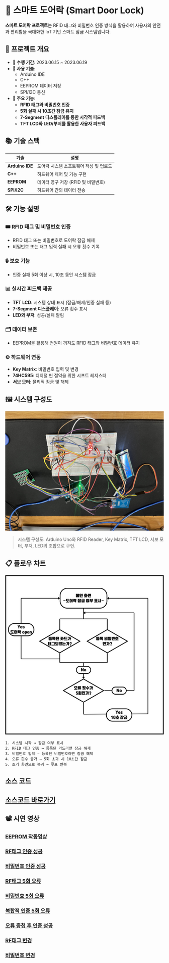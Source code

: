 # 🌟 **스마트 도어락** (Smart Door Lock)  
**스마트 도어락 프로젝트**는 RFID 태그와 비밀번호 인증 방식을 활용하여 사용자의 안전과 편리함을 극대화한 IoT 기반 스마트 잠금 시스템입니다.

## 📌 **프로젝트 개요**  
- **📅 수행 기간**: 2023.06.15 ~ 2023.06.19  
- **🔧 사용 기술**:  
  - Arduino IDE  
  - C++  
  - EEPROM 데이터 저장  
  - SPI/I2C 통신  
- **🎯 주요 기능**:  
  - **RFID 태그와 비밀번호 인증**  
  - **5회 실패 시 10초간 잠금 유지**  
  - **7-Segment 디스플레이를 통한 시각적 피드백**  
  - **TFT LCD와 LED/부저를 활용한 사용자 피드백**



## 📚 **기술 스택**

| 기술           | 설명                                           |
|----------------|----------------------------------------------|
| **Arduino IDE** | 도어락 시스템 소프트웨어 작성 및 업로드           |
| **C++**         | 하드웨어 제어 및 기능 구현                     |
| **EEPROM**      | 데이터 영구 저장 (RFID 및 비밀번호)             |
| **SPI/I2C**     | 하드웨어 간의 데이터 전송                      |

## 🛠 **기능 설명**  

### 🎟 **RFID 태그 및 비밀번호 인증**
- RFID 태그 또는 비밀번호로 도어락 잠금 해제  
- 비밀번호 또는 태그 입력 실패 시 오류 횟수 기록  

### 🔒 **보호 기능**
- 인증 실패 5회 이상 시, 10초 동안 시스템 잠금  

### 📊 **실시간 피드백 제공**
- **TFT LCD**: 시스템 상태 표시 (잠금/해제/인증 실패 등)  
- **7-Segment 디스플레이**: 오류 횟수 표시  
- **LED와 부저**: 성공/실패 알림  

### 🗂 **데이터 보존**
- EEPROM을 활용해 전원이 꺼져도 RFID 태그와 비밀번호 데이터 유지  

### ⚙️ **하드웨어 연동**
- **Key Matrix**: 비밀번호 입력 및 변경  
- **74HC595**: 디지털 핀 절약을 위한 시프트 레지스터  
- **서보 모터**: 물리적 잠금 및 해제  


## 🖼 **시스템 구성도**  

![alt text](<img/구성1.jpg>)
> 시스템 구성도: Arduino Uno와 RFID Reader, Key Matrix, TFT LCD, 서보 모터, 부저, LED의 조합으로 구현.  


## 📋 **플로우 차트** 

![alt text](<img/아두이노 플로차트.png>)

```plaintext
1. 시스템 시작 → 잠금 여부 표시
2. RFID 태그 인증 → 등록된 카드라면 잠금 해제
3. 비밀번호 입력 → 등록된 비밀번호라면 잠금 해제
4. 오류 횟수 증가 → 5회 초과 시 10초간 잠금
5. 초기 화면으로 복귀 → 루프 반복
```

## **소스 코드**

## [소스코드 바로가기](/src/)

## 📽 **시연 영상**

###  [EEPROM 작동영상](https://drive.google.com/file/d/1MujaSoHp4UNyhDWvEoenL6BfYaLAoawG/view?usp=sharing)  

###  [RF태그 인증 성공](https://drive.google.com/file/d/1YYxM1XOTx2GOW8KGLdstxpaAq8Ou49_t/view?usp=sharing)

### [비밀번호 인증 성공](https://drive.google.com/file/d/1anoRTXU_o0v-hY8vrUQUnI5wxC5C_Y1i/view?usp=sharing)

### [RF태그 5회 오류](https://drive.google.com/file/d/1NXzleVFyKxmz5J1ppQkno4h6jzdR3PGr/view?usp=sharing)

### [비밀번호 5회 오류](https://drive.google.com/file/d/1Rxn2nM4UNtDHe29yYQBI_8duVJtfgDdl/view?usp=sharing)

### [복합적 인증 5회 오류](https://drive.google.com/file/d/125lMFFEactIWvCZ_-WxsLUZxeB01ogBq/view?usp=drive_link)

### [오류 중첩 후 인증 성공](https://drive.google.com/file/d/15-v4FAV2ENnxRNOuzUoVExP98IRCbwpY/view?usp=sharing)

### [RF태그 변경](https://drive.google.com/file/d/18BHI_SWtR5N701nFjLiItIUpMxn-22A2/view?usp=sharing)

### [비밀번호 변경](https://drive.google.com/file/d/1eqMVDRwIiuwbm2lJyh8Ob9F2aArfxDsH/view?usp=sharing)

